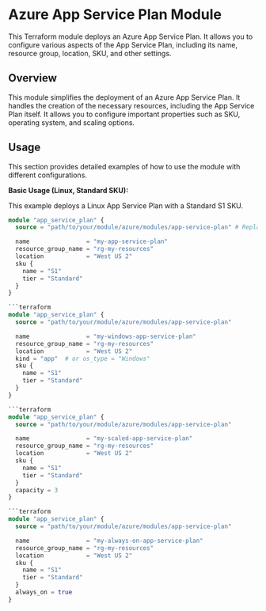 # Azure App Service Plan Module

This Terraform module deploys an Azure App Service Plan. It allows you to configure various aspects of the App Service Plan, including its name, resource group, location, SKU, and other settings.

## Overview

This module simplifies the deployment of an Azure App Service Plan. It handles the creation of the necessary resources, including the App Service Plan itself. It allows you to configure important properties such as SKU, operating system, and scaling options.

## Usage

This section provides detailed examples of how to use the module with different configurations.

**Basic Usage (Linux, Standard SKU):**

This example deploys a Linux App Service Plan with a Standard S1 SKU.

```terraform
module "app_service_plan" {
  source = "path/to/your/module/azure/modules/app-service-plan" # Replace with the actual path

  name                = "my-app-service-plan"
  resource_group_name = "rg-my-resources"
  location            = "West US 2"
  sku {
    name = "S1"
    tier = "Standard"
  }
}

```terraform
module "app_service_plan" {
  source = "path/to/your/module/azure/modules/app-service-plan"

  name                = "my-windows-app-service-plan"
  resource_group_name = "rg-my-resources"
  location            = "West US 2"
  kind = "app"  # or os_type = "Windows"
  sku {
    name = "S1"
    tier = "Standard"
  }
}

```terraform
module "app_service_plan" {
  source = "path/to/your/module/azure/modules/app-service-plan"

  name                = "my-scaled-app-service-plan"
  resource_group_name = "rg-my-resources"
  location            = "West US 2"
  sku {
    name = "S1"
    tier = "Standard"
  }
  capacity = 3
}

```terraform
module "app_service_plan" {
  source = "path/to/your/module/azure/modules/app-service-plan"

  name                = "my-always-on-app-service-plan"
  resource_group_name = "rg-my-resources"
  location            = "West US 2"
  sku {
    name = "S1"
    tier = "Standard"
  }
  always_on = true
}




